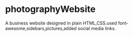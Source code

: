 # photographyWebsite
A business website designed in plain HTML,CSS.used font-awesome,sidebars,pictures,added social media links.
